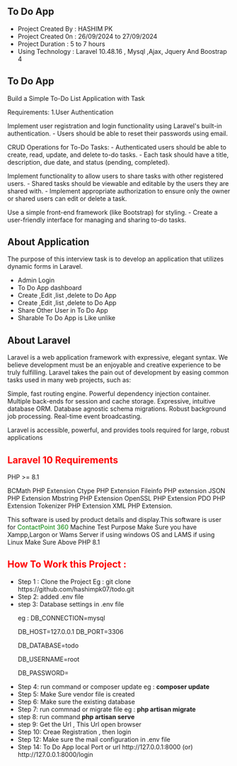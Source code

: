 ## To Do App
<ul>
    <li>Project Created By  : HASHIM PK  </li>
    <li>Project Created 0n  : 26/09/2024 to 27/09/2024 </li>
    <li>Project Duration    : 5 to 7 hours  </li>
    <li>Using Technology    : Laravel 10.48.16 , Mysql ,Ajax, Jquery  And Boostrap 4   </li>
</ul>
<h2 style="font-weight: bold";> To Do App   </h2>
<p>  Build a Simple To-Do List Application with Task   </p>
<p>  Requirements: 1.User Authentication </p>
<p>  Implement user registration and login functionality using Laravel's built-in authentication. - Users should be able to reset their passwords using email. </p>
<p>  CRUD Operations for To-Do Tasks: - Authenticated users should be able to create, read, update, and delete to-do tasks. - Each task should have a title, description, due        date, and status (pending, completed). </p>  
<p>  Implement functionality to allow users to share tasks with other registered users. - Shared tasks should be viewable and editable by the users they are shared with. - Implement appropriate authorization to ensure only the owner or shared users can edit or delete a task. </p>  
<p>  Use a simple front-end framework (like Bootstrap) for styling. - Create a user-friendly interface for managing and sharing to-do tasks.
</p>
<h2 style="font-weight: bold";>About Application</h2>
<p>The purpose of this interview task is to develop an application that utilizes dynamic forms in Laravel.</p>
<ul>
    <li>Admin Login </li>
    <li>To Do App dashboard</li>
    <li> Create ,Edit ,list ,delete to Do App  </li>
    <li> Create ,Edit ,list ,delete to Do App  </li>
    <li> Share Other User in To Do App  </li>
    <li> Sharable To Do App is Like unlike </li>
</ul>
<h2 style="font-weight: bold";>About Laravel</h2>
<p>Laravel is a web application framework with expressive, elegant syntax. We believe development must be an enjoyable and creative experience to be truly fulfilling. Laravel takes the pain out of development by easing common tasks used in many web projects, such as:
</p>
<p>Simple, fast routing engine.
Powerful dependency injection container.
Multiple back-ends for session and cache storage.
Expressive, intuitive database ORM.
Database agnostic schema migrations.
Robust background job processing.
Real-time event broadcasting.</p>
<p>Laravel is accessible, powerful, and provides tools required for large, robust applications</p>

<h2 style="color:red">Laravel 10 Requirements</h2>
<p>PHP >= 8.1 </p>
<p>BCMath PHP Extension Ctype PHP Extension Fileinfo PHP extension JSON PHP Extension Mbstring PHP Extension OpenSSL PHP Extension PDO PHP Extension Tokenizer PHP Extension XML PHP Extension.

This software is used by product details and display.This software is user for <span style="color : green">ContactPoint 360</span>  Machine Test Purpose Make Sure you have Xampp,Largon or Wams Server if using windows OS and LAMS if using Linux Make Sure Above PHP 8.1 </p>
<h2 style="color:red">How To Work this Project : </h2>
<ul>
    <li>Step 1 : Clone the Project Eg : git clone https://github.com/hashimpk07/todo.git </li>
    <li>Step 2: added .env file</li>
    <li>step 3: Database settings in .env file 
        <p> eg : DB_CONNECTION=mysql </p>
        <p> DB_HOST=127.0.0.1 DB_PORT=3306 </p>
        <p> DB_DATABASE=todo  </p>
        <p> DB_USERNAME=root </p>
        <p> DB_PASSWORD= </p>
    </li>
    <li>Step 4: run command or composer update eg : <b> composer update </b></li>
    <li>Step 5: Make Sure vendor file is created </li>
    <li>Step 6: Make sure the existing database</li>
    <li>Step 7: run commnad or migrate file eg : <b> php artisan migrate </b> </li>
    <li>step 8: run command  <b> php artisan serve </b> </li>
    <li>step 9: Get the Url , This Url open browser </li>
    <li>Step 10: Creae Registration , then login</li>
    <li>Step 12: Make sure the mail configuration in .env file </li>
    <li>Step 14: To Do App local Port or url   http://127.0.0.1:8000 (or)  http://127.0.0.1:8000/login </li>
   
</ul>

